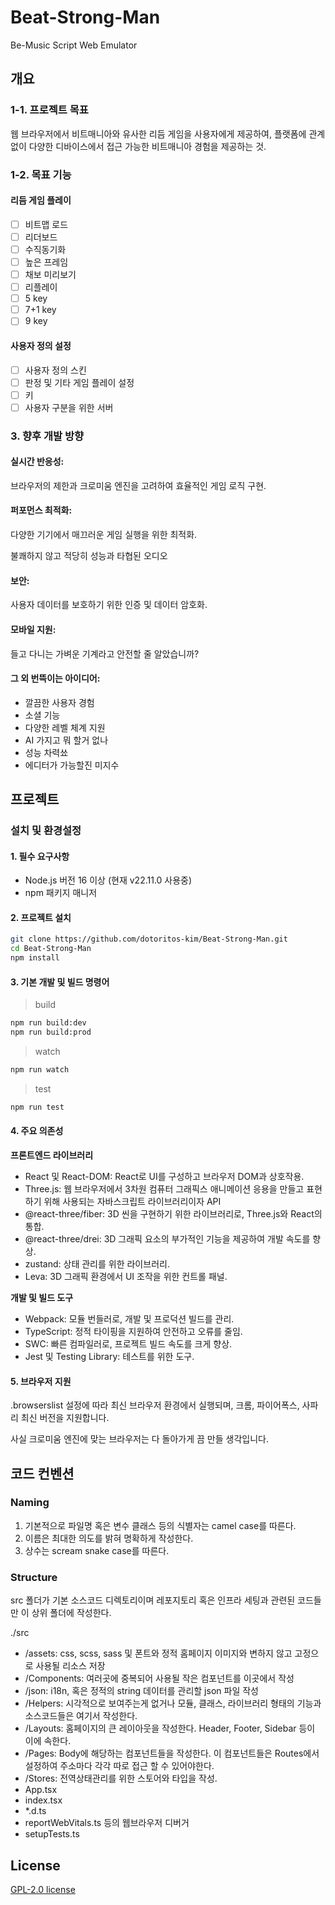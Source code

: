 # Beat-Strong-Man

Be-Music Script Web Emulator

## 개요

### 1-1. 프로젝트 목표

웹 브라우저에서 비트매니아와 유사한 리듬 게임을 사용자에게 제공하여, 플랫폼에 관계없이 다양한 디바이스에서 접근 가능한 비트매니아 경험을 제공하는 것.

### 1-2. 목표 기능

#### 리듬 게임 플레이

-   [ ] 비트맵 로드
-   [ ] 리더보드
-   [ ] 수직동기화
-   [ ] 높은 프레임
-   [ ] 채보 미리보기
-   [ ] 리플레이
-   [ ] 5 key
-   [ ] 7+1 key
-   [ ] 9 key

#### 사용자 정의 설정

-   [ ] 사용자 정의 스킨
-   [ ] 판정 및 기타 게임 플레이 설정
-   [ ] 키
-   [ ] 사용자 구분을 위한 서버

### 3. 향후 개발 방향

#### 실시간 반응성:

브라우저의 제한과 크로미움 엔진을 고려하여 효율적인 게임 로직 구현.

#### 퍼포먼스 최적화:

다양한 기기에서 매끄러운 게임 실행을 위한 최적화.

불쾌하지 않고 적당히 성능과 타협된 오디오

#### 보안:

사용자 데이터를 보호하기 위한 인증 및 데이터 암호화.

#### 모바일 지원:

들고 다니는 가벼운 기계라고 안전할 줄 알았습니까?

#### 그 외 번뜩이는 아이디어:

-   깔끔한 사용자 경험
-   소셜 기능
-   다양한 레벨 체계 지원
-   AI 가지고 뭐 할거 없나
-   성능 차력쑈
-   에디터가 가능할진 미지수

## 프로젝트

### 설치 및 환경설정

#### 1. 필수 요구사항

-   Node.js 버전 16 이상 (현재 v22.11.0 사용중)
-   npm 패키지 매니저

#### 2. 프로젝트 설치

```bash
git clone https://github.com/dotoritos-kim/Beat-Strong-Man.git
cd Beat-Strong-Man
npm install
```

#### 3. 기본 개발 및 빌드 명령어

> build

```bash
npm run build:dev
npm run build:prod
```

> watch

```bash
npm run watch
```

> test

```bash
npm run test
```

#### 4. 주요 의존성

**프론트엔드 라이브러리**

-   React 및 React-DOM: React로 UI를 구성하고 브라우저 DOM과 상호작용.
-   Three.js: 웹 브라우저에서 3차원 컴퓨터 그래픽스 애니메이션 응용을 만들고 표현하기 위해 사용되는 자바스크립트 라이브러리이자 API
-   @react-three/fiber: 3D 씬을 구현하기 위한 라이브러리로, Three.js와 React의 통합.
-   @react-three/drei: 3D 그래픽 요소의 부가적인 기능을 제공하여 개발 속도를 향상.
-   zustand: 상태 관리를 위한 라이브러리.
-   Leva: 3D 그래픽 환경에서 UI 조작을 위한 컨트롤 패널.

**개발 및 빌드 도구**

-   Webpack: 모듈 번들러로, 개발 및 프로덕션 빌드를 관리.
-   TypeScript: 정적 타이핑을 지원하여 안전하고 오류를 줄임.
-   SWC: 빠른 컴파일러로, 프로젝트 빌드 속도를 크게 향상.
-   Jest 및 Testing Library: 테스트를 위한 도구.

#### 5. 브라우저 지원

.browserslist 설정에 따라 최신 브라우저 환경에서 실행되며, 크롬, 파이어폭스, 사파리 최신 버전을 지원합니다.

사실 크로미움 엔진에 맞는 브라우저는 다 돌아가게 끔 만들 생각입니다.

## 코드 컨벤션

### Naming

1. 기본적으로 파일명 혹은 변수 클래스 등의 식별자는 camel case를 따른다.
2. 이름은 최대한 의도를 밝혀 명확하게 작성한다.
3. 상수는 scream snake case를 따른다.

### Structure

src 폴더가 기본 소스코드 디렉토리이며 레포지토리 혹은 인프라 세팅과 관련된 코드들만 이 상위 폴더에 작성한다.

./src

-   /assets: css, scss, sass 및 폰트와 정적 홈페이지 이미지와 변하지 않고 고정으로 사용될 리소스 저장
-   /Components: 여러곳에 중복되어 사용될 작은 컴포넌트를 이곳에서 작성
-   /json: i18n, 혹은 정적의 string 데이터를 관리할 json 파일 작성
-   /Helpers: 시각적으로 보여주는게 없거나 모듈, 클래스, 라이브러리 형태의 기능과 소스코드들은 여기서 작성한다.
-   /Layouts: 홈페이지의 큰 레이아웃을 작성한다. Header, Footer, Sidebar 등이 이에 속한다.
-   /Pages: Body에 해당하는 컴포넌트들을 작성한다. 이 컴포넌트들은 Routes에서 설정하여 주소마다 각각 따로 접근 할 수 있어야한다.
-   /Stores: 전역상태관리를 위한 스토어와 타입을 작성.
-   App.tsx
-   index.tsx
-   \*.d.ts
-   reportWebVitals.ts 등의 웹브라우저 디버거
-   setupTests.ts

## License

[GPL-2.0 license](https://www.gnu.org/licenses/old-licenses/gpl-2.0.html)
